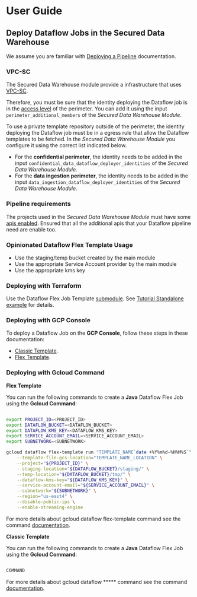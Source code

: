 # User Guide

## Deploy Dataflow Jobs in the Secured Data Warehouse

We assume you are familiar with [Deploying a Pipeline]((https://cloud.google.com/dataflow/docs/guides/deploying-a-pipeline)) documentation.

### VPC-SC

The Secured Data Warehouse module provide a infrastructure that uses [VPC-SC](https://cloud.google.com/vpc-service-controls/docs/service-perimeters).

Therefore, you must be sure that the identity deploying the Dataflow job is in the [access level](https://cloud.google.com/access-context-manager/docs/create-basic-access-level#members-example) of the perimeter. You can add it using the input `perimeter_additional_members` of the *Secured Data Warehouse Module*.

To use a private template repository outside of the perimeter, the identity deploying the Dataflow job must be in a egress rule that allow the Dataflow templates to be fetched. In the *Secured Data Warehouse Module* you configure it using the correct list indicated below.

- For the **confidential perimeter**, the identity needs to be added in the input `confidential_data_dataflow_deployer_identities` of the *Secured Data Warehouse Module*.
- For the **data ingestion perimeter**, the identity needs to be added in the input `data_ingestion_dataflow_deployer_identities` of the *Secured Data Warehouse Module*.

### Pipeline requirements

<!-- Ensured that the additional apis that your pipeline need are able. -->
The projects used in the *Secured Data Warehouse Module* must have some [apis enabled](../README.md#apis). Ensured that all the additional apis that your Dataflow pipeline need are enable too.

<!-- Section to user study the template and APIS and required roles. -->

### Opinionated Dataflow Flex Template Usage

- Use the staging/temp bucket created by the main module
- Use the appropriate Service Account provider by the main module
- Use the appropriate kms key

### Deploying with Terraform

Use the Dataflow Flex Job Template [submodule](../modules/dataflow-flex-job/README.md). See [Tutorial Standalone example](../examples/tutorial-standalone/README.md) for details.

### Deploying with GCP Console

To deploy a Dataflow Job on the **GCP Console**, follow these steps in these documentation:

- [Classic Template](https://cloud.google.com/dataflow/docs/guides/templates/provided-streaming#text-files-on-cloud-storage-to-bigquery-stream).
- [Flex Template](https://cloud.google.com/dataflow/docs/guides/templates/using-flex-templates#java_2).

### Deploying with Gcloud Command

**Flex Template**

You can run the following commands to create a **Java** Dataflow Flex Job using the **Gcloud Command**:

```sh

export PROJECT_ID=<PROJECT_ID>
export DATAFLOW_BUCKET=<DATAFLOW_BUCKET>
export DATAFLOW_KMS_KEY=<DATAFLOW_KMS_KEY>
export SERVICE_ACCOUNT_EMAIL=<SERVICE_ACCOUNT_EMAIL>
export SUBNETWORK=<SUBNETWORK>

gcloud dataflow flex-template run "TEMPLATE_NAME`date +%Y%m%d-%H%M%S`" \
    --template-file-gcs-location="TEMPLATE_NAME_LOCATION" \
    --project="${PROJECT_ID}" \
    --staging-location="${DATAFLOW_BUCKET}/staging/" \
    --temp-location="${DATAFLOW_BUCKET}/tmp/" \
    --dataflow-kms-key="${DATAFLOW_KMS_KEY}" \
    --service-account-email="${SERVICE_ACCOUNT_EMAIL}" \
    --subnetwork="${SUBNETWORK}" \
    --region="us-east4" \
    --disable-public-ips \
    --enable-streaming-engine

```

For more details about gcloud dataflow flex-template command see the command [documentation](https://cloud.google.com/sdk/gcloud/reference/dataflow/flex-template/run).

**Classic Template**

You can run the following commands to create a **Java** Dataflow Flex Job using the **Gcloud Command**:

```sh

COMMAND

```

For more details about gcloud dataflow ***** command see the command [documentation](https://cloud.google.com/sdk/gcloud/reference/dataflow/jobs/run).
